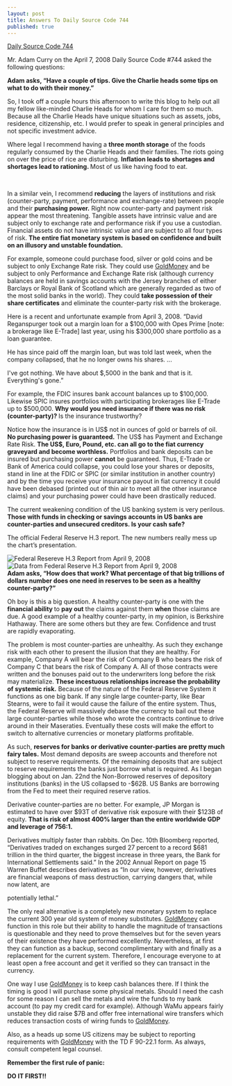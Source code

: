 ```yaml
---
layout: post
title: Answers To Daily Source Code 744
published: true
---
```

<p><a href="http://runtogold.com/sounds/TraceMayerOnDSC744April82008.mp3">Daily Source Code 744</a></p>
<p><span>Mr. Adam Curry on the April 7, 2008 Daily Source Code #744 asked the following questions:</span></p>
<p><span><strong>Adam asks, “Have a couple of tips.  Give the Charlie heads some tips on what to do with their money.”</strong></span></p>
<p><span>So, I took off a couple hours this afternoon to write this blog to help out all my fellow like-minded Charlie Heads for whom I care for them so much.  Because all the Charlie Heads have unique situations such as assets, jobs, residence, citizenship, etc. I would prefer to speak in general principles and not specific investment advice.</span></p>
<p><span>Where legal I recommend having a <strong>three month storage</strong> of the foods regularly consumed by the Charlie Heads and their families.  The riots going on over the price of rice are disturbing. <strong> Inflation leads to shortages and shortages lead to rationing. </strong> Most of us like having food to eat.</span></p>
<div><object width="500" height="407" data="http://www.youtube.com/v/JMZ6zt3OHK8&amp;hl=en" type="application/x-shockwave-flash"><param name="wmode" value="transparent" /><param name="src" value="http://www.youtube.com/v/JMZ6zt3OHK8&amp;hl=en" /></object>     </p>
<p>In a similar vein, I recommend <strong>reducing</strong> the layers of institutions and risk (counter-party, payment, performance and exchange-rate) between people and their <strong>purchasing power.</strong> Right now counter-party and payment risk appear the most threatening.  Tangible assets have intrinsic value and are subject only to exchange rate and performance  risk if you use a custodian.  Financial assets do not have intrinsic value and are subject to all four types of risk.  <strong>The entire fiat monetary system is based on confidence and built on an illusory and unstable foundation.</strong></div>
<p><span>For example, someone could purchase food, silver or gold coins and be subject to only Exchange Rate risk.  They could use <a href="http://www.runtogold.com/goldmoney/">GoldMoney</a> and be subject to only Performance and Exchange Rate risk (although currency balances are held in savings accounts with the Jersey branches of either Barclays or Royal Bank of Scotland which are generally regarded as two of the most solid banks in the world).  They could <strong>take possession of their share certificates</strong> and eliminate the counter-party risk with the brokerage.</span></p>
<p><span>Here is a recent and unfortunate example from April 3, 2008.  “David Reganspurger took out a margin loan for a $100,000 with Opes Prime [note: a brokerage like E-Trade] last year, using his $300,000 share portfolio as a loan guarantee.</span></p>
<p><span>He has since paid off the margin loan, but was told last week, when the company collapsed, that he no longer owns his shares. ...</span></p>
<p><span>I've got nothing. We have about $,5000 in the bank and that is it. Everything's gone.”</span></p>
<p><span>For example, the FDIC insures bank account balances up to $100,000.  Likewise SPIC insures portfolios with participating brokerages like E-Trade up to $500,000.  <strong>Why would you need insurance if there was no risk (counter-party)? </strong>Is the insurance trustworthy?</span></p>
<p><span>Notice how the insurance is in US$ not in ounces of gold or barrels of oil.  <strong>No purchasing power is guaranteed.</strong> The US$ has Payment and Exchange Rate Risk.  <strong>The US$, Euro, Pound, etc. can all go to the fiat currency graveyard and become worthless.</strong> Portfolios and bank deposits can be insured but purchasing power <strong>cannot</strong> be guaranteed.  Thus, E-Trade or Bank of America could collapse, you could lose your shares or deposits, stand in line at the FDIC or SPIC (or similar institution in another country) and by the time you receive your insurance payout in fiat currency it could have been debased (printed out of thin air to meet all the other insurance claims) and your purchasing power could have been drastically reduced.</span></p>
<p><span>The current weakening condition of the US banking system is very perilous.  <strong>Those with funds in checking or savings accounts in US banks are counter-parties and unsecured creditors.  Is your cash safe?</strong></span></p>
<p><span>The official Federal Reserve H.3 report.  The new numbers really mess up the chart’s presentation.</span></p>
<p><img src="{{ site.baseurl }}/images/non_borrowed_reserves_April9.jpg" alt="Federal Resereve H.3 Report from April 9, 2008" /><img src="{{ site.baseurl }}/images/Picture 1.png" alt="Data from Federal Reserve H.3 Report from April 9, 2008" /><br />
<span><strong>Adam asks, “How does that work?  What percentage of that big trillions of dollars number does one need in reserves to be seen as a healthy counter-party?”</strong></span> </p>
<p><span>Oh boy is this a big question.  A healthy counter-party is one with the <strong>financial ability </strong>to <strong>pay out</strong> the claims against them <strong>when</strong> those claims are due.  A good example of a healthy counter-party, in my opinion, is Berkshire Hathaway.  There are some others but they are few.  Confidence and trust are rapidly evaporating.</span></p>
<p><span>The problem is most counter-parties are unhealthy.  As such they exchange risk with each other to present the illusion that they are healthy.  For example, Company A will bear the risk of Company B who bears the risk of Company C that bears the risk of Company A.  All of those contracts were written and the bonuses paid out to the underwriters long before the risk may materialize.  <strong>These incestuous relationships increase the probability of systemic risk.</strong> Because of the nature of the Federal Reserve System it functions as one big bank.  If any single large counter-party, like Bear Stearns, were to fail it would cause the failure of the entire system.  Thus, the Federal Reserve will massively debase the currency to bail out these large counter-parties while those who wrote the contracts continue to drive around in their Maseraties.  Eventually these costs will make the effort to switch to alternative currencies or monetary platforms profitable.</span></p>
<p><span>As such, <strong>reserves for banks or derivative counter-parties are pretty much fairy tales.</strong> Most demand deposits are sweep accounts and therefore not subject to reserve requirements.  Of the remaining deposits that are subject to reserve requirements the banks just borrow what is required.  As I began blogging about on Jan. 22nd the Non-Borrowed reserves of depository institutions (banks) in the US collapsed to -$62B.  US Banks are borrowing from the Fed to meet their required reserve ratios.</span></p>
<p><span>Derivative counter-parties are no better.  For example, JP Morgan is estimated to have over $93T of derivative risk exposure with their $123B of equity.  <strong>That is risk of almost 400% larger than the entire worldwide GDP and leverage of 756:1.</strong></span></p>
<p><span>Derivatives multiply faster than rabbits.  On Dec. 10th Bloomberg reported, “Derivatives traded on exchanges surged 27 percent to a record $681 trillion in the third quarter, the biggest increase in three years, the Bank for International Settlements said.”  In the 2002 Annual Report on page 15 Warren Buffet describes derivatives as “In our view, however, derivatives are financial weapons of mass destruction, carrying dangers that, while now latent, are </span></p>
<p><span>potentially lethal.”</span></p>
<p><span>The only real alternative is a completely new monetary system to replace the current 300 year old system of money substitutes.  <a href="http://www.runtogold.com/goldmoney/">GoldMoney</a> can function in this role but their ability to handle the magnitude of transactions is questionable and they need to prove themselves but for the seven years of their existence they have performed excellently.  Nevertheless, at first they can function as a backup, second complimentary with and finally as a replacement for the current system.  Therefore, I encourage everyone to at least open a free account and get it verified so they can transact in the currency.</span></p>
<p><span>One way I use <a href="http://www.runtogold.com/goldmoney/">GoldMoney</a> is to keep cash balances there.  If I think the timing is good I will purchase some physical metals.  Should I need the cash for some reason I can sell the metals and wire the funds to my bank account (to pay my credit card for example).  Although WaMu appears fairly unstable they did raise $7B and offer free international wire transfers which reduces transaction costs of wiring funds to <a href="http://www.runtogold.com/goldmoney/">GoldMoney</a>.</span></p>
<p><span>Also, as a heads up some US citizens may be subject to reporting requirements with <a href="http://www.runtogold.com/goldmoney/">GoldMoney</a> with the TD F 90-22.1 form.  As always, consult competent legal counsel.</span></p>
<p><span><strong>Remember the first rule of panic:</strong></span></p>
<p><span><strong>DO IT FIRST!!</strong></span></p>
